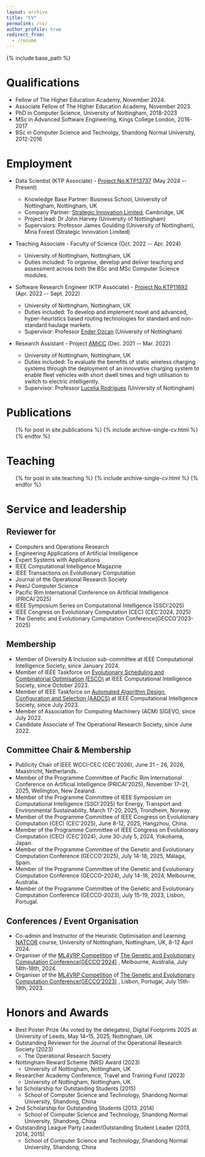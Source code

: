```yaml
---
layout: archive
title: "CV"
permalink: /cv/
author_profile: true
redirect_from:
  - /resume
---
```


{% include base_path %}

Qualifications
======
* Fellow of The Higher Education Academy, November 2024.
* Associate Fellow of The Higher Education Academy, November 2023.
* PhD in Computer Science, University of Nottingham, 2018-2023
* MSc in Advanced Software Engineering, Kings College London, 2016-2017
* BSc in Computer Science and Technolgy, Shandong Normal University, 2012-2016

Employment
======
* Data Scientist (KTP Associate) - [Project No.KTP13737](https://info.ktponline.org.uk/action/details/partnership.aspx?id=13737) (May 2024 -- Present)
  * Knowledge Base Partner: Business School, University of Nottingham, Nottingham, UK
  * Company Partner: [Strategic Innovation Limited](https://strategic-innovation.co.uk/), Cambridge, UK
  * Project lead: Dr John Harvey (University of Nottingham)
  * Supervsiors: Professor James Goulding (University of Nottingham), Mina Forest (Strategic Innovation Limited)

* Teaching Associate - Faculty of Science (Oct. 2022 -- Apr. 2024)
  * University of Nottingham, Nottingham, UK
  * Duties included: To organise, develop and deliver teaching and assessment across both the BSc and MSc Computer Science modules.
  
* Software Research Engineer (KTP Associate) - [Project No.KTP11692](https://info.ktponline.org.uk/action/details/partnership.aspx?id=11692) (Apr. 2022 -- Sept. 2022)
  * University of Nottingham, Nottingham, UK
  * Duties included: To develop and implement novel and advanced, hyper-heuristics based routing technologies for standard and non-standard haulage markets.
  * Supervisor: Professor [Ender Ozcan](http://www.cs.nott.ac.uk/~pszeo/) (University of Nottingham)

* Research Assistant - Project [AMiCC](https://www.projectamicc.com/) (Dec. 2021 -- Mar. 2022)
  * University of Nottingham, Nottingham, UK
  * Duties included: To evaluate the benefits of static wireless charging systems through the deployment of an innovative charging system to enable fleet vehicles with short dwell times and high utilisation to switch to electric intelligently. 
  * Supervisor: Professor [Lucelia Rodrigues](https://www.nottingham.ac.uk/engineering/departments/abe/people/lucelia.rodrigues) (University of Nottingham)

Publications
======
  <ul>{% for post in site.publications %}
    {% include archive-single-cv.html %}
  {% endfor %}</ul>
  
Teaching
======
  <ul>{% for post in site.teaching %}
    {% include archive-single-cv.html %}
  {% endfor %}</ul>
  
Service and leadership
======

Reviewer for
----
- Computers and Operations Research
- Engineering Applications of Artificial Intelligence
- Expert Systems with Applications
- IEEE Computational Intelligence Magazine
- IEEE Transactions on Evolutionary Computation
- Journal of the Operational Research Society
- PeerJ Computer Science
- Pacific Rim International Conference on Artificial Intelligence (PRICAI'2025)
- IEEE Symposium Series on Computational Intelligence (SSCI'2025)
- IEEE Congress on Evolutionary Computation (CEC) (CEC'2024, 2025)
- The Genetic and Evolutionary Computation Conference(GECCO’2023-2025)

Membership
----
- Member of Diversity & Inclusion sub-committee at IEEE Computational Intelligence Society, since January 2024.
- Member of IEEE Taskforce on [Evolutionary Scheduling and Combinatorial Optimisation (ESCO)](https://homepages.ecs.vuw.ac.nz/~yimei/ieee-tf-esco/) at IEEE Computational Intelligence Society, since October 2023.
- Member of IEEE Taskforce on [Automated Algorithm Design, Configuration and Selection (AADCS)](https://sites.google.com/view/ieeeaadcs) at IEEE Computational Intelligence Society, since July 2023.
- Member of Association for Computing Machinery (ACM) SIGEVO, since July 2022.
- Candidate Associate of The Operational Research Society, since June 2022.

Committee Chair & Membership
----
- Publicity Chair of IEEE WCCI-CEC (CEC'2026), June 21 – 26, 2026, Maastricht, Netherlands.
- Member of the Programme Committee of Pacific Rim International Conference on Artificial Intelligence (PRICAI'2025), November 17–21, 2025, Wellington, New Zealand.
- Member of the Programme Committee of IEEE Symposium on Computational Intelligence (SSCI'2025) for Energy, Transport and Environmental Sustainability, March 17-20, 2025, Trondheim, Norway.
- Member of the Programme Committee of IEEE Congress on Evolutionary Computation (CEC) (CEC'2025), June 8-12, 2025, Hangzhou, China.
- Member of the Programme Committee of IEEE Congress on Evolutionary Computation (CEC) (CEC'2024), June 30-July 5, 2024, Yokohama, Japan.
- Member of the Programme Committee of the Genetic and Evolutionary Computation Conference (GECCO'2025), July 14-18, 2025, Málaga, Spain.
- Member of the Programme Committee of the Genetic and Evolutionary Computation Conference (GECCO-2024), July 14-18, 2024, Melbourne, Australia. 
- Member of the Programme Committee of the Genetic and Evolutionary Computation Conference (GECCO-2023), July 15-19, 2023, Lisbon, Portugal.

Conferences / Event Organisation
----
- Co-admin and Instructor of the Heuristic Optimisation and Learning [NATCOR](https://www.natcor.ac.uk/courses/) course, University of Nottingham, Nottingham, UK, 8-12 April 2024.
- Organiser of the [ML4VRP Competition](https://sites.google.com/view/ml4vrp?pli=1) of [The Genetic and Evolutionary Computation Conference(GECCO’2024)](https://gecco-2024.sigevo.org/Competitions) , Melbourne, Australia, July 14th-18th, 2024. 
- Organiser of the [ML4VRP Competition](https://sites.google.com/view/ml4vrp?pli=1) of [The Genetic and Evolutionary Computation Conference(GECCO’2023)](https://gecco-2023.sigevo.org/HomePage) , Lisbon, Portugal, July 15th-19th, 2023.

Honors and Awards
======
- Best Poster Prize (As voted by the delegates), Digital Footprints 2025 at University of Leeds, May 14–15, 2025, Nottingham, UK
- Outstanding Reviewer for the Journal of the Operational Research Society (2023)
  - The Operational Research Society
- Nottingham Reward Scheme (NRS) Award (2023)
  - University of Nottingham, Nottingham, UK
- Researcher Academy Conference, Travel and Training Fund (2023)
  - University of Nottingham, Nottingham, UK
- 1st Scholarship for Outstanding Students (2015)
  - School of Computer Science and Technology, Shandong Normal University, Shandong, China
- 2nd Scholarship for Outstanding Students (2013, 2014)
  - School of Computer Science and Technology, Shandong Normal University, Shandong, China
- Outstanding League Party Leader/Outstanding Student Leader (2013, 2014, 2015)
  - School of Computer Science and Technology, Shandong Normal University, Shandong, China

